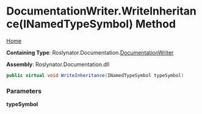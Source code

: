 <a name="_top"></a>

# DocumentationWriter\.WriteInheritance\(INamedTypeSymbol\) Method

[Home](../../../../README.md#_top)

**Containing Type**: Roslynator\.Documentation\.[DocumentationWriter](../README.md#_top)

**Assembly**: Roslynator\.Documentation\.dll

```csharp
public virtual void WriteInheritance(INamedTypeSymbol typeSymbol)
```

### Parameters

**typeSymbol**